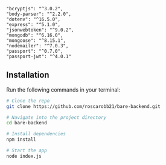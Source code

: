 
    "bcryptjs": "^3.0.2",
    "body-parser": "^2.2.0",
    "dotenv": "^16.5.0",
    "express": "^5.1.0",
    "jsonwebtoken": "^9.0.2",
    "mongodb": "^6.16.0",
    "mongoose": "^8.15.1",
    "nodemailer": "^7.0.3",
    "passport": "^0.7.0",
    "passport-jwt": "^4.0.1"


## Installation

Run the following commands in your terminal:

```bash
# Clone the repo
git clone https://github.com/roscarobb21/bare-backend.git

# Navigate into the project directory
cd bare-backend

# Install dependencies
npm install

# Start the app
node index.js